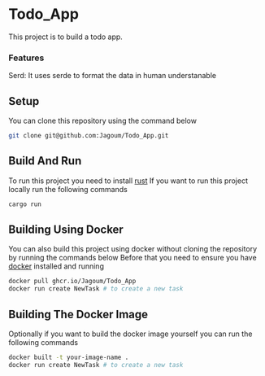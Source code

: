 # Todo_App
This project is to build a todo app.

### Features
Serd: It uses serde to format the data in human understanable

Setup
-----
You can clone this repository using the command below
```sh
git clone git@github.com:Jagoum/Todo_App.git
```

Build And Run
-------------
To run this project you need to install [rust](https://www.rust-lang.org/learn/get-started)
If you want to run this project locally run the following commands
```sh
cargo run
```
Building Using Docker
---------------------
You can also build this project using docker without cloning the repository by 
running the commands below
Before that you need to ensure you have [docker](https://www.docker.com/) installed and running

```sh
docker pull ghcr.io/Jagoum/Todo_App
docker run create NewTask # to create a new task
```
Building The Docker Image 
-------------------------
Optionally if you want to build the docker image yourself you can run the following commands 
```sh
docker built -t your-image-name .
docker run create NewTask # to create a new task

```
